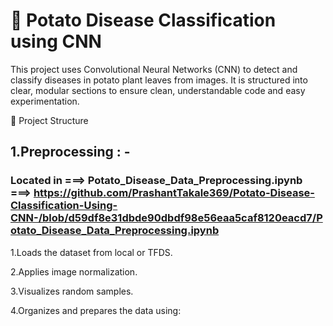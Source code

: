 # 🥔 Potato Disease Classification using CNN
This project uses Convolutional Neural Networks (CNN) to detect and classify diseases in potato plant leaves from images. It is structured into clear, modular sections to ensure clean, understandable code and easy experimentation.

🧱 Project Structure

## 1.Preprocessing : - 

### Located in  ===> Potato_Disease_Data_Preprocessing.ipynb ===> https://github.com/PrashantTakale369/Potato-Disease-Classification-Using-CNN-/blob/d59df8e31dbde90dbdf98e56eaa5caf8120eacd7/Potato_Disease_Data_Preprocessing.ipynb
<p> 1.Loads the dataset from local or TFDS.</p> 
<p> 2.Applies image normalization.</p>
<p> 3.Visualizes random samples.</p>
<p> 4.Organizes and prepares the data using:</p>
